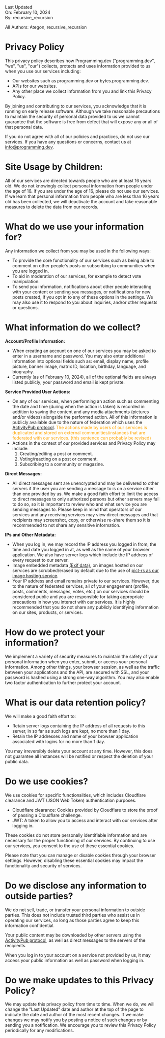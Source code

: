 Last Updated  
On: February 10, 2024  
By: recursive_recursion

All Authors: Ategon, recursive_recursion

# Privacy Policy
This privacy policy describes how Programming.dev ("programming.dev", "we", "us", "our") collects, protects and uses information provided to us when you use our services including:
- Our websites such as programming.dev or bytes.programming.dev.
- APIs for our websites.
- Any other place we collect information from you and link this Privacy Policy.

By joining and contributing to our services, you acknowledge that it is running on early release software. Although we take reasonable precautions to maintain the security of personal data provided to us we cannot guarantee that the software is free from defect that will expose any or all of that personal data.

If you do not agree with all of our policies and practices, do not use our services. If you have any questions or concerns, contact us at info@programming.dev.

# Site Usage by Children:
All of our services are directed towards people who are at least 16 years old. We do not knowingly collect personal information from people under the age of 16. If you are under the age of 16, please do not use our services. If we learn that personal information from people who are less than 16 years old has been collected, we will deactivate the account and take reasonable measures to delete the data from our records.

# What do we use your information for?
Any information we collect from you may be used in the following ways:

- To provide the core functionality of our services such as being able to comment on other people's posts or subscribing to communities when you are logged in.
- To aid in moderation of our services, for example to detect vote manipulation.
- To send you information, notifications about other people interacting with your content or sending you messages, or notifications for new posts created, if you opt in to any of these options in the settings. We may also use it to respond to you about inquiries, and/or other requests or questions.

# What information do we collect?
**Account/Profile Information:**
  - When creating an account on one of our services you may be asked to enter in a username and password. You may also enter additional information into optional fields such as: email, display name, profile picture, banner image, matrix ID, location, birthday, language, and biography. 
  - Currently (as of February 10, 2024), all of the optional fields are always listed publicly; your password and email is kept private.

**Service Provided User Actions:**
- On any of our services, when performing an action such as commenting the date and time (during when the action is taken) is recorded in addition to saving the content and any media attachments (pictures and/or videos) alongside the performed action. All of this information is publicly available due to the nature of federation which uses the [ActivityPub protocol](https://en.wikipedia.org/wiki/ActivityPub). <font color= "orange">The actions made by users of our services is duplicated and stored on external communities/instances that are federated with our services. (this sentence can probably be revised)</font>
- Actions in the context of our provided services and Privacy Policy may include:
  1. Creating/editing a post or comment.
  2. Voting/reacting on a post or comment.
  3. Subscribing to a community or magazine.

**Direct Messages:**
- All direct messages sent are unencrypted and may be delivered to other servers if the user you are sending a message to is on a service other than one provided by us. We make a good faith effort to limit the access to direct messages to only authorized persons but other servers may fail to do so, so it is important to review who and what service you are sending messages to. Please keep in mind that operators of our services and any receiving services may view direct messages and that recipients may screenshot, copy, or otherwise re-share them so it is recommended to not share any sensitive information.

**IPs and Other Metadata:**
- When you log in, we may record the IP address you logged in from, the time and date you logged in at, as well as the name of your browser application. We also have server logs which include the IP address of every request to our server.
- Image embedded metadata [(Exif data)](https://en.wikipedia.org/wiki/Exif), on images hosted on our services are scrubbed/erased by default due to the use of [pict-rs as our image hosting service](https://git.asonix.dog/asonix/pict-rs/src/branch/main).
- Your IP address and email remains private to our services. However, due to the nature of federated services, all of your engagement (profile, posts, comments, messages, votes, etc.) on our services should be considered public and you are responsible for taking appropriate precautions in how you interact with our services. It is highly recommended that you do not share any publicly identifying information on our sites, products, or services.

# How do we protect your information?
We implement a variety of security measures to maintain the safety of your personal information when you enter, submit, or access your personal information. Among other things, your browser session, as well as the traffic between your applications and the API, are secured with SSL, and your password is hashed using a strong one-way algorithm. You may also enable two factor authentication to further protect your account.

# What is our data retention policy?
We will make a good faith effort to:
- Retain server logs containing the IP address of all requests to this server, in so far as such logs are kept, no more than 1 day.
- Retain the IP addresses and name of your browser application associated with logins for no more than 1 day.

You may irreversibly delete your account at any time. However, this does not guarantee all instances will be notified or respect the deletion of your public data.

# Do we use cookies?
We use cookies for specific functionalities, which includes Cloudflare clearance and JWT (JSON Web Token) authentication purposes.
- Cloudflare clearance: Cookies provided by Cloudflare to store the proof of passing a Cloudflare challenge.
- JWT: A token to allow you to access and interact with our services after logging in.

These cookies do not store personally identifiable information and are necessary for the proper functioning of our services. By continuing to use our services, you consent to the use of these essential cookies.

Please note that you can manage or disable cookies through your browser settings. However, disabling these essential cookies may impact the functionality and security of services.

# Do we disclose any information to outside parties?
We do not sell, trade, or transfer your personal information to outside parties. This does not include trusted third parties who assist us in operating our services, so long as those parties agree to keep this information confidential.

Your public content may be downloaded by other servers using the [ActivityPub protocol](https://en.wikipedia.org/wiki/ActivityPub), as well as direct messages to the servers of the recipients.

When you log in to your account on a service not provided by us, it may access your public information as well as password when logging in.

# Do we make updates to this Privacy Policy?
We may update this privacy policy from time to time. When we do, we will change the "Last Updated" date and author at the top of the page to indicate the date and author of the most recent changes. If we make changes we may notify you by posting a notice of such changes or by sending you a notification. We encourage you to review this Privacy Policy periodically for any modifications.
